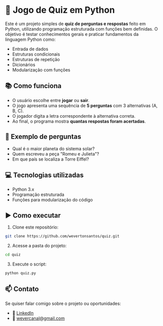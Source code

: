 # 🎯 Jogo de Quiz em Python

Este é um projeto simples de **quiz de perguntas e respostas** feito em Python, utilizando programação estruturada com funções bem definidas. O objetivo é testar conhecimentos gerais e praticar fundamentos da linguagem Python como:

- Entrada de dados
- Estruturas condicionais
- Estruturas de repetição
- Dicionários
- Modularização com funções

## 📚 Como funciona

- O usuário escolhe entre **jogar** ou **sair**.
- O jogo apresenta uma sequência de **5 perguntas** com 3 alternativas (A, B, C).
- O jogador digita a letra correspondente à alternativa correta.
- Ao final, o programa mostra **quantas respostas foram acertadas**.

## 🧠 Exemplo de perguntas

- Qual é o maior planeta do sistema solar?
- Quem escreveu a peça "Romeu e Julieta"?
- Em que país se localiza a Torre Eiffel?

## 💻 Tecnologias utilizadas

- Python 3.x
- Programação estruturada
- Funções para modularização do código

## ▶️ Como executar

1. Clone este repositório:
```bash
git clone https://github.com/wevertonsantos/quiz.git
```

2. Acesse a pasta do projeto:
```bash
cd quiz
```

3. Execute o script:
```bash
python quiz.py
```

## 📫 Contato
Se quiser falar comigo sobre o projeto ou oportunidades:
- 💼 [LinkedIn](https://linkedin.com/in/wevertonsantoss)
- 📧 wevercanal@gmail.com